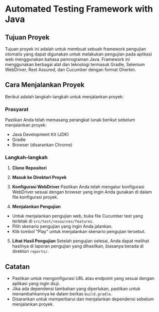 # Automated Testing Framework with Java

## Tujuan Proyek
Tujuan proyek ini adalah untuk membuat sebuah framework pengujian otomatis yang dapat digunakan untuk melakukan pengujian pada aplikasi web menggunakan bahasa pemrograman Java. Framework ini menggunakan berbagai alat dan teknologi termasuk Gradle, Selenium WebDriver, Rest Assured, dan Cucumber dengan format Gherkin.

## Cara Menjalankan Proyek
Berikut adalah langkah-langkah untuk menjalankan proyek:

### Prasyarat
Pastikan Anda telah memasang perangkat lunak berikut sebelum menjalankan proyek:
- Java Development Kit (JDK)
- Gradle
- Browser (disarankan Chrome)

### Langkah-langkah
1. **Clone Repositori**

2. **Masuk ke Direktori Proyek**

3. **Konfigurasi WebDriver**
Pastikan Anda telah mengatur konfigurasi WebDriver sesuai dengan browser yang ingin Anda gunakan di dalam file konfigurasi proyek.

4. **Menjalankan Pengujian**
- Untuk menjalankan pengujian web, buka file Cucumber test yang terletak di `src/test/resources/features`.
- Pilih skenario pengujian yang ingin Anda jalankan.
- Klik tombol "Play" untuk menjalankan skenario pengujian tersebut.

5. **Lihat Hasil Pengujian**
Setelah pengujian selesai, Anda dapat melihat hasilnya di laporan pengujian yang dihasilkan, biasanya berada di direktori `reports/`.

## Catatan
- Pastikan untuk mengonfigurasi URL atau endpoint yang sesuai dengan aplikasi yang ingin diuji.
- Jika ada dependensi tambahan yang diperlukan, pastikan untuk menambahkannya ke dalam berkas `build.gradle`.
- Disarankan untuk memperbarui dan menjalankan dependensi sebelum menjalankan proyek.
